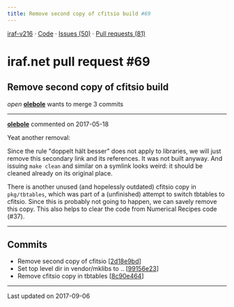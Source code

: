 ```yaml
---
title: Remove second copy of cfitsio build #69
---
```


[iraf-v216](/iraf-v216) · [Code](https://github.com/iraf-community/iraf/tree/iraf-v216) · [Issues (50)](/iraf-v216/issues) · [Pull requests (81)](/iraf-v216/issues/pulls)

# iraf.net pull request #69
## Remove second copy of cfitsio build
*open* **[olebole](https://github.com/olebole)** wants to merge 3 commits

- - - -

**[olebole](https://github.com/olebole)** commented on 2017-05-18

Yeat another removal:  
  
Since the rule "doppelt hält besser" does not apply to libraries, we will just remove this secondary link and its references. It was not built anyway. And issuing `make clean` and similar on a symlink looks weird: it should be cleaned already on its original place.  
  
There is another unused (and hopelessly outdated) cfitsio copy in `pkg/tbtables`, which was part of a (unfinished) attempt to switch tbtables to cfitsio. Since this is probably not going to happen, we can savely remove this copy. This also helps to clear the code from Numerical Recipes code (#37).
- - - -

## Commits

* Remove second copy of cfitsio [[2d18e9bd](https://github.com/iraf-community/iraf/commit/2d18e9bd6670fb6b22f7282b3cf7d053192f8631)]
* Set top level dir in vendor/mklibs to .. [[99156e23](https://github.com/iraf-community/iraf/commit/99156e2382a8520b802018a1ced8ff4ef1f31c0a)]
* Remove cfitsio copy in tbtables [[8c90e464](https://github.com/iraf-community/iraf/commit/8c90e4641c1a093c14b7558c1be20d150b988efb)]

- - - -

Last updated on 2017-09-06
